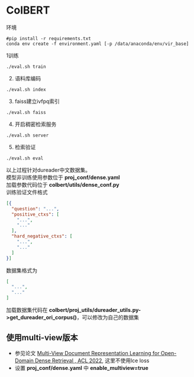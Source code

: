 # ColBERT
环境
```shell
#pip install -r requirements.txt
conda env create -f environment.yaml [-p /data/anaconda/env/vir_base] 
```
1训练
```shell
./eval.sh train
```
2. 语料库编码
```shell
./eval.sh index 
```
3. faiss建立ivfpq索引
```shell
./eval.sh faiss
```
4. 开启稠密检索服务
```shell
./eval.sh server 
```
5. 检索验证
```shell
./eval.sh eval
```
以上过程针对dureader中文数据集。\
模型非训练使用参数位于 **proj_conf/dense.yaml** \
加载参数代码位于 **colbert/utils/dense_conf.py** \
训练验证文件格式
```json
[{
  "question": "...",
  "positive_ctxs": [
    "...",
    "..."
  ],
  "hard_negative_ctxs": [
    "...",
    "..."
  ]
}]
```
数据集格式为
```json
[
  "...", 
  "..."
]
```
加载数据集代码在 **colbert/proj_utils/dureader_utils.py->get_dureader_ori_corpus()**，可以修改为自己的数据集

## 使用multi-view版本
* 参见论文 [Multi-View Document Representation Learning for Open-Domain Dense Retrieval
,  ACL 2022](https://arxiv.org/abs/2203.08372), 这里不使用lce loss
* 设置 **proj_conf/dense.yaml** 中 **enable_multiview=true**

